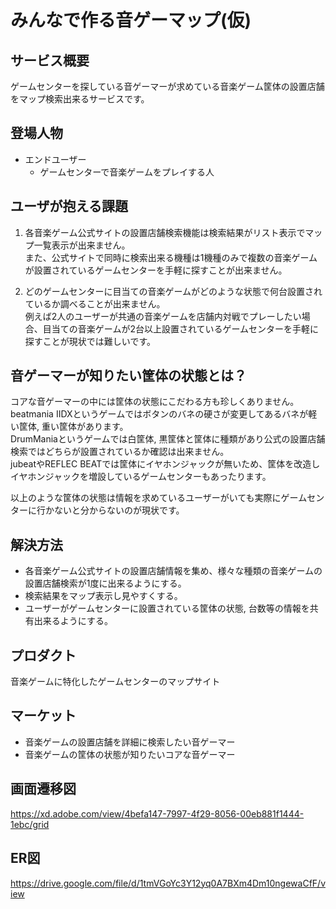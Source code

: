 # みんなで作る音ゲーマップ(仮)

## サービス概要
ゲームセンターを探している音ゲーマーが求めている音楽ゲーム筐体の設置店舗をマップ検索出来るサービスです。

## 登場人物
- エンドユーザー
  - ゲームセンターで音楽ゲームをプレイする人

## ユーザが抱える課題
1. 各音楽ゲーム公式サイトの設置店舗検索機能は検索結果がリスト表示でマップ一覧表示が出来ません。  
また、公式サイトで同時に検索出来る機種は1機種のみで複数の音楽ゲームが設置されているゲームセンターを手軽に探すことが出来ません。

2. どのゲームセンターに目当ての音楽ゲームがどのような状態で何台設置されているか調べることが出来ません。  
例えば2人のユーザーが共通の音楽ゲームを店舗内対戦でプレーしたい場合、目当ての音楽ゲームが2台以上設置されているゲームセンターを手軽に探すことが現状では難しいです。

## 音ゲーマーが知りたい筐体の状態とは？
コアな音ゲーマーの中には筐体の状態にこだわる方も珍しくありません。  
beatmania IIDXというゲームではボタンのバネの硬さが変更してあるバネが軽い筐体, 重い筐体があります。  
DrumManiaというゲームでは白筐体, 黒筐体と筐体に種類があり公式の設置店舗検索ではどちらが設置されているか確認は出来ません。  
jubeatやREFLEC BEATでは筐体にイヤホンジャックが無いため、筐体を改造しイヤホンジャックを増設しているゲームセンターもあったります。

以上のような筐体の状態は情報を求めているユーザーがいても実際にゲームセンターに行かないと分からないのが現状です。

## 解決方法
- 各音楽ゲーム公式サイトの設置店舗情報を集め、様々な種類の音楽ゲームの設置店舗検索が1度に出来るようにする。
- 検索結果をマップ表示し見やすくする。
- ユーザーがゲームセンターに設置されている筐体の状態, 台数等の情報を共有出来るようにする。

## プロダクト
音楽ゲームに特化したゲームセンターのマップサイト

## マーケット
- 音楽ゲームの設置店舗を詳細に検索したい音ゲーマー
- 音楽ゲームの筐体の状態が知りたいコアな音ゲーマー

## 画面遷移図
https://xd.adobe.com/view/4befa147-7997-4f29-8056-00eb881f1444-1ebc/grid

## ER図
https://drive.google.com/file/d/1tmVGoYc3Y12yq0A7BXm4Dm10ngewaCfF/view
